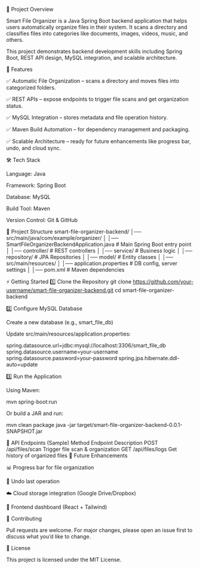 📌 Project Overview

Smart File Organizer is a Java Spring Boot backend application that helps users automatically organize files in their system. It scans a directory and classifies files into categories like documents, images, videos, music, and others.

This project demonstrates backend development skills including Spring Boot, REST API design, MySQL integration, and scalable architecture.

🚀 Features

✅ Automatic File Organization – scans a directory and moves files into categorized folders.

✅ REST APIs – expose endpoints to trigger file scans and get organization status.

✅ MySQL Integration – stores metadata and file operation history.

✅ Maven Build Automation – for dependency management and packaging.

✅ Scalable Architecture – ready for future enhancements like progress bar, undo, and cloud sync.

🛠️ Tech Stack

Language: Java

Framework: Spring Boot

Database: MySQL

Build Tool: Maven

Version Control: Git & GitHub

📂 Project Structure
smart-file-organizer-backend/
│── src/main/java/com/example/organizer/
│   │── SmartFileOrganizerBackendApplication.java   # Main Spring Boot entry point
│   │── controller/                                # REST controllers
│   │── service/                                   # Business logic
│   │── repository/                                # JPA Repositories
│   │── model/                                     # Entity classes
│
│── src/main/resources/
│   │── application.properties                     # DB config, server settings
│
│── pom.xml                                        # Maven dependencies

⚡ Getting Started
1️⃣ Clone the Repository
git clone https://github.com/your-username/smart-file-organizer-backend.git
cd smart-file-organizer-backend

2️⃣ Configure MySQL Database

Create a new database (e.g., smart_file_db)

Update src/main/resources/application.properties:

spring.datasource.url=jdbc:mysql://localhost:3306/smart_file_db
spring.datasource.username=your-username
spring.datasource.password=your-password
spring.jpa.hibernate.ddl-auto=update

3️⃣ Run the Application

Using Maven:

mvn spring-boot:run


Or build a JAR and run:

mvn clean package
java -jar target/smart-file-organizer-backend-0.0.1-SNAPSHOT.jar

📡 API Endpoints (Sample)
Method	Endpoint	Description
POST	/api/files/scan	Trigger file scan & organization
GET	/api/files/logs	Get history of organized files
🌱 Future Enhancements

📊 Progress bar for file organization

🔄 Undo last operation

☁️ Cloud storage integration (Google Drive/Dropbox)

🎨 Frontend dashboard (React + Tailwind)

🤝 Contributing

Pull requests are welcome. For major changes, please open an issue first to discuss what you’d like to change.

📜 License

This project is licensed under the MIT License.
